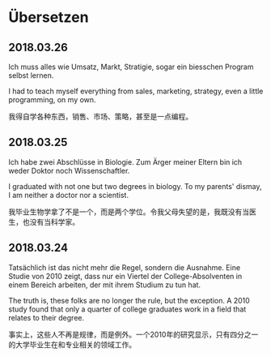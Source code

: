 # Übersetzen

## 2018.03.26

Ich muss alles wie Umsatz, Markt, Stratigie, sogar ein biesschen Program selbst lernen.

I had to teach myself everything from sales, marketing, strategy, even a little programming, on my own.

我得自学各种东西，销售、市场、策略，甚至是一点编程。

## 2018.03.25

Ich habe zwei Abschlüsse in Biologie. Zum Ärger meiner Eltern bin ich weder Doktor noch Wissenschaftler.

I graduated with not one but two degrees in biology. To my parents' dismay, I am neither a doctor nor a scientist.

我毕业生物学拿了不是一个，而是两个学位。令我父母失望的是，我既没有当医生，也没有当科学家。

## 2018.03.24

Tatsächlich ist das nicht mehr die Regel, sondern die Ausnahme. Eine Studie von 2010 zeigt, dass nur ein Viertel der College-Absolventen in einem Bereich arbeiten, der mit ihrem Studium zu tun hat.

The truth is, these folks are no longer the rule, but the exception. A 2010 study found that only a quarter of college graduates work in a field that relates to their degree.

事实上，这些人不再是规律，而是例外。一个2010年的研究显示，只有四分之一的大学毕业生在和专业相关的领域工作。
